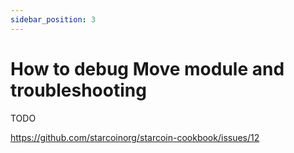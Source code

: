 ```yaml
---
sidebar_position: 3
---
```


# How to debug Move module and troubleshooting

TODO

https://github.com/starcoinorg/starcoin-cookbook/issues/12